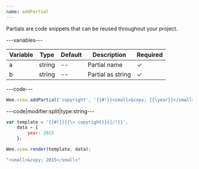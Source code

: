 ```yaml
---
name: addPartial
---
```


Partials are code snippets that can be reused throughout your project.

---variables---

| Variable | Type   | Default | Description       | Required |
| -------- | ------ | ------- | ----------------- | -------- |
| a        | string | --      | Partial name      | ✓ |
| b        | string | --      | Partial as string | ✓ |

---code---

```javascript
Wee.view.addPartial('copyright', '{{#!}}<small>&copy; {{\year}}</small>{{/!}}');
```

---code|modifier:split|type:string---

```javascript
var template = '{{#!}}{{\> copyright}}{{/!}}',
	data = {
		year: 2015
	};

Wee.view.render(template, data);
```

```javascript
"<small>&copy; 2015</small>"
```
